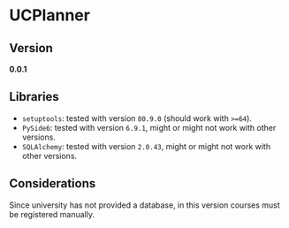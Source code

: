 # UCPlanner

## Version
**0.0.1**

## Libraries
- `setuptools`: tested with version `80.9.0` (should work with `>=64`).
- `PySide6`: tested with version `6.9.1`, might or might not work with other versions.
- `SQLAlchemy`: tested with version `2.0.43`, might or might not work with other versions.

## Considerations
Since university has not provided a database, in this version courses must be registered manually.
